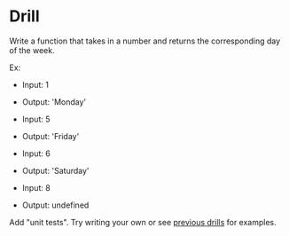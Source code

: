 # Drill

Write a function that takes in a number and returns the corresponding day of the week.

Ex:

- Input: 1
- Output: 'Monday'

- Input: 5
- Output: 'Friday'

- Input: 6
- Output: 'Saturday'

- Input: 8
- Output: undefined

Add "unit tests". Try writing your own or see [previous drills](../../../06-server-side-apis/3-saturday-apis-continued/preclass-drill/drill-solution.html) for examples.
